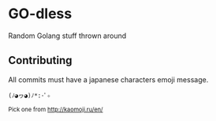 # GO-dless

Random Golang stuff thrown around

## Contributing

All commits must have a japanese characters emoji message.

```(ﾉ◕ヮ◕)ﾉ*:･ﾟ✧```

<sub>Pick one from http://kaomoji.ru/en/</sub>